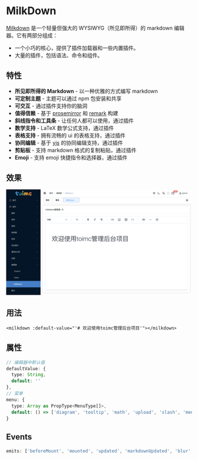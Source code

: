 # MilkDown

[Milkdown](https://milkdown.dev/zh-hans/getting-started) 是一个轻量但强大的 WYSIWYG（所见即所得）的 markdown 编辑器。它有两部分组成：

- 一个小巧的核心，提供了插件加载器和一些内置插件。
- 大量的插件，包括语法、命令和组件。



## 特性

- **所见即所得的 Markdown** - 以一种优雅的方式编写 markdown
- **可定制主题** - 主题可以通过 npm 包安装和共享
- **可交互** - 通过插件支持你的脑洞
- **值得信赖** - 基于 [prosemirror](https://prosemirror.net/) 和 [remark](https://github.com/remarkjs/remark) 构建
- **斜线指令和工具条** - 让任何人都可以使用，通过插件
- **数学支持** - LaTeX 数学公式支持，通过插件
- **表格支持** - 拥有流畅的 ui 的表格支持，通过插件
- **协同编辑** - 基于 [yjs](https://docs.yjs.dev/) 的协同编辑支持，通过插件
- **剪贴板** - 支持 markdown 格式的复制粘贴，通过插件
- **Emoji** - 支持 emoji 快捷指令和选择器，通过插件



## 效果

![image-20220809081256394](./assets/image-20220809081256394.png)



## 用法

```vue
<milkdown :default-value="'# 欢迎使用toimc管理后台项目'"></milkdown>
```



## 属性

```ts
// 编辑器中默认值
defaultValue: {
  type: String,
  default: ''
},
// 菜单
menu: {
  type: Array as PropType<MenuType[]>,
  default: () => ['diagram', 'tooltip', 'math', 'upload', 'slash', 'menu']
}
```



## Events

```ts
emits: ['beforeMount', 'mounted', 'updated', 'markdownUpdated', 'blur', 'focus', 'destory']
```

